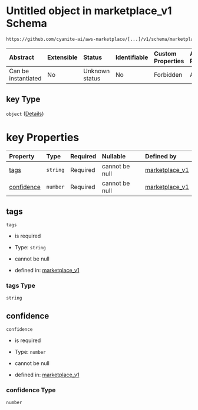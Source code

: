 # Untitled object in marketplace\_v1 Schema

```txt
https://github.com/cyanite-ai/aws-marketplace/[...]/v1/schema/marketplace_v1.schema.json#/properties/analysis/properties/musicalFeatures_v1/properties/key
```



| Abstract            | Extensible | Status         | Identifiable | Custom Properties | Additional Properties | Access Restrictions | Defined In                                                                                   |
| :------------------ | :--------- | :------------- | :----------- | :---------------- | :-------------------- | :------------------ | :------------------------------------------------------------------------------------------- |
| Can be instantiated | No         | Unknown status | No           | Forbidden         | Allowed               | none                | [marketplace\_v1.schema.json\*](../schema/marketplace_v1.schema.json "open original schema") |

## key Type

`object` ([Details](marketplace_v1-properties-analysis-properties-musicalfeatures_v1-properties-key.md))

# key Properties

| Property                  | Type     | Required | Nullable       | Defined by                                                                                                                                                                                                                                                                                                      |
| :------------------------ | :------- | :------- | :------------- | :-------------------------------------------------------------------------------------------------------------------------------------------------------------------------------------------------------------------------------------------------------------------------------------------------------------- |
| [tags](#tags)             | `string` | Required | cannot be null | [marketplace\_v1](marketplace_v1-properties-analysis-properties-musicalfeatures_v1-properties-key-properties-tags.md "https://github.com/cyanite-ai/aws-marketplace/\[...]/v1/schema/marketplace_v1.schema.json#/properties/analysis/properties/musicalFeatures_v1/properties/key/properties/tags")             |
| [confidence](#confidence) | `number` | Required | cannot be null | [marketplace\_v1](marketplace_v1-properties-analysis-properties-musicalfeatures_v1-properties-key-properties-confidence.md "https://github.com/cyanite-ai/aws-marketplace/\[...]/v1/schema/marketplace_v1.schema.json#/properties/analysis/properties/musicalFeatures_v1/properties/key/properties/confidence") |

## tags



`tags`

*   is required

*   Type: `string`

*   cannot be null

*   defined in: [marketplace\_v1](marketplace_v1-properties-analysis-properties-musicalfeatures_v1-properties-key-properties-tags.md "https://github.com/cyanite-ai/aws-marketplace/\[...]/v1/schema/marketplace_v1.schema.json#/properties/analysis/properties/musicalFeatures_v1/properties/key/properties/tags")

### tags Type

`string`

## confidence



`confidence`

*   is required

*   Type: `number`

*   cannot be null

*   defined in: [marketplace\_v1](marketplace_v1-properties-analysis-properties-musicalfeatures_v1-properties-key-properties-confidence.md "https://github.com/cyanite-ai/aws-marketplace/\[...]/v1/schema/marketplace_v1.schema.json#/properties/analysis/properties/musicalFeatures_v1/properties/key/properties/confidence")

### confidence Type

`number`
